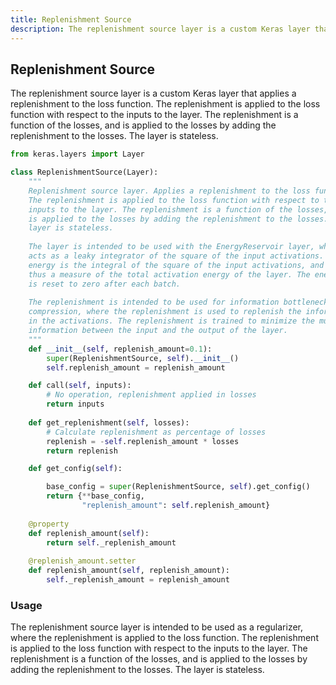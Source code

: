```yaml
---
title: Replenishment Source
description: The replenishment source layer is a custom Keras layer that applies a replenishment to the loss function. The replenishment is applied to the loss fun...
---
```

## Replenishment Source

The replenishment source layer is a custom Keras layer that applies a replenishment to the loss function. The replenishment is applied to the loss function with respect to the inputs to the layer. The replenishment is a function of the losses, and is applied to the losses by adding the replenishment to the losses. The layer is stateless.

```python
from keras.layers import Layer

class ReplenishmentSource(Layer):
    """
    Replenishment source layer. Applies a replenishment to the loss function.
    The replenishment is applied to the loss function with respect to the
    inputs to the layer. The replenishment is a function of the losses, and
    is applied to the losses by adding the replenishment to the losses. The
    layer is stateless.
    
    The layer is intended to be used with the EnergyReservoir layer, which
    acts as a leaky integrator of the square of the input activations. The
    energy is the integral of the square of the input activations, and is
    thus a measure of the total activation energy of the layer. The energy
    is reset to zero after each batch.
    
    The replenishment is intended to be used for information bottleneck
    compression, where the replenishment is used to replenish the information
    in the activations. The replenishment is trained to minimize the mutual
    information between the input and the output of the layer.
    """
    def __init__(self, replenish_amount=0.1):
        super(ReplenishmentSource, self).__init__()
        self.replenish_amount = replenish_amount

    def call(self, inputs):
        # No operation, replenishment applied in losses
        return inputs
    
    def get_replenishment(self, losses):
        # Calculate replenishment as percentage of losses
        replenish = -self.replenish_amount * losses
        return replenish

    def get_config(self):

        base_config = super(ReplenishmentSource, self).get_config()
        return {**base_config, 
                "replenish_amount": self.replenish_amount}
    
    @property
    def replenish_amount(self):
        return self._replenish_amount
    
    @replenish_amount.setter
    def replenish_amount(self, replenish_amount):
        self._replenish_amount = replenish_amount
```

### Usage

The replenishment source layer is intended to be used as a regularizer, where the replenishment is applied to the loss function. The replenishment is applied to the loss function with respect to the inputs to the layer. The replenishment is a function of the losses, and is applied to the losses by adding the replenishment to the losses. The layer is stateless.

